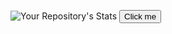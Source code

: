 ![Your Repository's Stats](https://github-readme-stats.vercel.app/api/top-langs/?username=feymez&theme=dark)
<button name="button" href="http://www.google.com">Click me</button>
